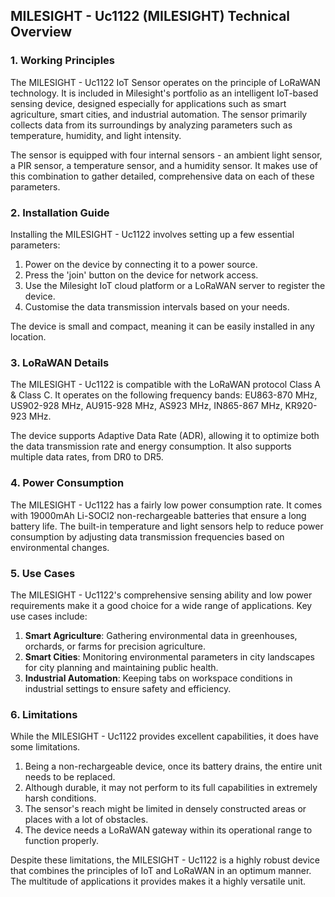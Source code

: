 ## MILESIGHT - Uc1122 (MILESIGHT) Technical Overview

### 1. Working Principles

The MILESIGHT - Uc1122 IoT Sensor operates on the principle of LoRaWAN technology. It is included in Milesight's portfolio as an intelligent IoT-based sensing device, designed especially for applications such as smart agriculture, smart cities, and industrial automation. The sensor primarily collects data from its surroundings by analyzing parameters such as temperature, humidity, and light intensity.

The sensor is equipped with four internal sensors - an ambient light sensor, a PIR sensor, a temperature sensor, and a humidity sensor. It makes use of this combination to gather detailed, comprehensive data on each of these parameters. 

### 2. Installation Guide

Installing the MILESIGHT - Uc1122 involves setting up a few essential parameters:

1. Power on the device by connecting it to a power source.
2. Press the 'join' button on the device for network access.
3. Use the Milesight IoT cloud platform or a LoRaWAN server to register the device.
4. Customise the data transmission intervals based on your needs.

The device is small and compact, meaning it can be easily installed in any location.

### 3. LoRaWAN Details

The MILESIGHT - Uc1122 is compatible with the LoRaWAN protocol Class A & Class C. It operates on the following frequency bands: EU863-870 MHz, US902-928 MHz, AU915-928 MHz, AS923 MHz, IN865-867 MHz, KR920-923 MHz. 

The device supports Adaptive Data Rate (ADR), allowing it to optimize both the data transmission rate and energy consumption. It also supports multiple data rates, from DR0 to DR5.

### 4. Power Consumption

The MILESIGHT - Uc1122 has a fairly low power consumption rate. It comes with 19000mAh Li-SOCl2 non-rechargeable batteries that ensure a long battery life. The built-in temperature and light sensors help to reduce power consumption by adjusting data transmission frequencies based on environmental changes.

### 5. Use Cases

The MILESIGHT - Uc1122's comprehensive sensing ability and low power requirements make it a good choice for a wide range of applications. Key use cases include:

1. **Smart Agriculture**: Gathering environmental data in greenhouses, orchards, or farms for precision agriculture.
2. **Smart Cities**: Monitoring environmental parameters in city landscapes for city planning and maintaining public health.
3. **Industrial Automation**: Keeping tabs on workspace conditions in industrial settings to ensure safety and efficiency.

### 6. Limitations

While the MILESIGHT - Uc1122 provides excellent capabilities, it does have some limitations. 

1. Being a non-rechargeable device, once its battery drains, the entire unit needs to be replaced.
2. Although durable, it may not perform to its full capabilities in extremely harsh conditions.
3. The sensor's reach might be limited in densely constructed areas or places with a lot of obstacles.
4. The device needs a LoRaWAN gateway within its operational range to function properly.
  
Despite these limitations, the MILESIGHT - Uc1122 is a highly robust device that combines the principles of IoT and LoRaWAN in an optimum manner. The multitude of applications it provides makes it a highly versatile unit.